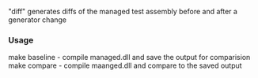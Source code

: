 "diff" generates diffs of the managed test assembly before and after a generator change

### Usage

make baseline - compile managed.dll and save the output for comparision
make compare - compile maanged.dll and compare to the saved output
